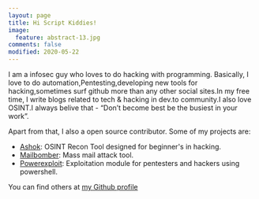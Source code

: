 ```yaml
---
layout: page
title: Hi Script Kiddies!
image:
  feature: abstract-13.jpg
comments: false
modified: 2020-05-22
---
```


I am a infosec guy who loves to do hacking with programming. Basically, I love to do automation,Pentesting,developing new tools for hacking,sometimes surf github more than any other social sites.In my free time, I write blogs related to tech & hacking in dev.to community.I also love OSINT.I always belive that - “Don’t become best be the busiest in your work”.

Apart from that, I also a open source contributor.
Some of my projects are:
- [Ashok](https://github.com/ankitdobhal/Ashok): OSINT Recon Tool designed for beginner's in hacking.
- [Mailbomber](https://github.com/ankitdobhal/MailBomber): Mass mail attack tool.
- [Powerexploit](https://github.com/ankitdobhal/Powerexploit): Exploitation module for pentesters and hackers using powershell.

You can find others at [my Github profile](https://github.com/ankitdobhal)
